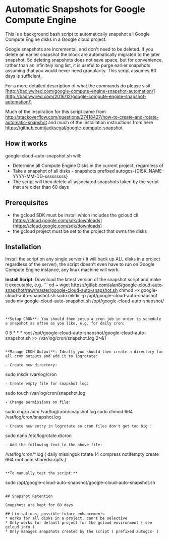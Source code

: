 
# Automatic Snapshots for Google Compute Engine

This is a background bash script to automatically snapshot all Google Compute Engine disks in a Google cloud project.

Google snapshots are incremental, and don't need to be deleted. If you delete an earlier snapshot the block are automatically migrated to the jater snapshot.  So deleting snapshots does not save space, but for convenience, rather than an infinitely long list, it is useful to purge earlier snapshots assuming that you would never need granularity. This script assumes 60 days is sufficient.

For a more detailed description of what the commands do please visit [http://badlywired.com/google-compute-engine-snapshot-automation/](http://badlywired.com/2016/12/google-compute-engine-snapshot-automation/)

Much of the inspiration for this script came from http://stackoverflow.com/questions/27418427/how-to-create-and-rotate-automatic-snapshot
and much of the installation instructions from here https://github.com/jacksegal/google-compute-snapshot


## How it works
google-cloud-auto-snapshot.sh will:

- Determine all Compute Engine Disks in the current project, regardless of
- Take a snapshot of all disks - snapshots prefixed autogcs-{DISK_NAME-YYYY-MM-DD-sssssssss}
- The script will then delete all associated snapshots taken by the script that are older than 60 days


## Prerequisites

* the gcloud SDK must be install which includes the gcloud cli [https://cloud.google.com/sdk/downloads](https://cloud.google.com/sdk/downloads)
* the gcloud project must be set to the project that owns the disks

## Installation

Install the script on any single server ( it will back up ALL disks in a project regardless of the server), the script doesn't even have to run on Google Compute Engine instance, any linux machine will work.

**Install Script**: Download the latest version of the snapshot script and make it executable, e.g. ```
cd ~
wget https://gitlab.com/alan8/google-cloud-auto-snapshot/raw/master/google-cloud-auto-snapshot.sh
chmod +x google-cloud-auto-snapshot.sh
sudo mkdir -p /opt/google-cloud-auto-snapshot
sudo mv google-cloud-auto-snapshot.sh /opt/google-cloud-auto-snapshot/
```


**Setup CRON**: You should then setup a cron job in order to schedule a snapshot as often as you like, e.g. for daily cron:
```
0 5 * * * root /opt/google-cloud-auto-snapshot/google-cloud-auto-snapshot.sh >> /var/log/cron/snapshot.log 2>&1
```

**Manage CRON Output**: Ideally you should then create a directory for all cron outputs and add it to logrotate:

- Create new directory:
```
sudo mkdir /var/log/cron
```
- Create empty file for snapshot log:
```
sudo touch /var/log/cron/snapshot.log
```
- Change permissions on file:
```
sudo chgrp adm /var/log/cron/snapshot.log
sudo chmod 664 /var/log/cron/snapshot.log
```
- Create new entry in logrotate so cron files don't get too big :
```
sudo nano /etc/logrotate.d/cron
```
- Add the following text to the above file:
```
/var/log/cron/*.log {
    daily
    missingok
    rotate 14
    compress
    notifempty
    create 664 root adm
    sharedscripts
}
```

**To manually test the script:**
```
sudo /opt/google-cloud-auto-snapshot/google-cloud-auto-snapshot.sh
```

## Snapshot Retention

Snapshots are kept for 60 days

## Limitations, possible future enhancements
* Works for all disks in a project, can't be selective
* Only works for default project for the gcloud environment ( see  gcloud info )
* Only manages snapshots created by the script ( prefixed autogcs- )
